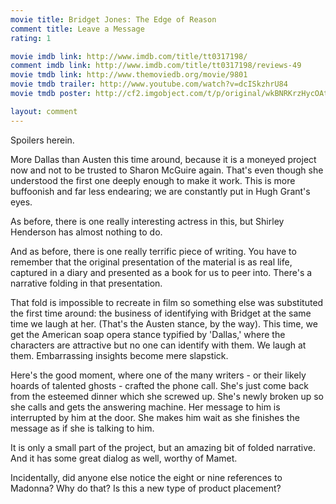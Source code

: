 ```yaml
---
movie title: Bridget Jones: The Edge of Reason
comment title: Leave a Message
rating: 1

movie imdb link: http://www.imdb.com/title/tt0317198/
comment imdb link: http://www.imdb.com/title/tt0317198/reviews-49
movie tmdb link: http://www.themoviedb.org/movie/9801
movie tmdb trailer: http://www.youtube.com/watch?v=dcISkzhrU84
movie tmdb poster: http://cf2.imgobject.com/t/p/original/wkBNRKrzHycOAtr4mnWPSLTuBc7.jpg

layout: comment
---
```


Spoilers herein.

More Dallas than Austen this time around, because it is a moneyed project now and not to be trusted to Sharon McGuire again. That's even though she understood the first one deeply enough to make it work. This is more buffoonish and far less endearing; we are constantly put in Hugh Grant's eyes.

As before, there is one really interesting actress in this, but Shirley Henderson has almost nothing to do.

And as before, there is one really terrific piece of writing. You have to remember that the original presentation of the material is as real life, captured in a diary and presented as a book for us to peer into. There's a narrative folding in that presentation.

That fold is impossible to recreate in film so something else was substituted the first time around: the business of identifying with Bridget at the same time we laugh at her. (That's the Austen stance, by the way). This time, we get the American soap opera stance typified by 'Dallas,' where the characters are attractive but no one can identify with them. We laugh at them. Embarrassing insights become mere slapstick.

Here's the good moment, where one of the many writers - or their likely hoards of talented ghosts - crafted the phone call. She's just come back from the esteemed dinner which she screwed up. She's newly broken up so she calls and gets the answering machine. Her message to him is interrupted by him at the door. She makes him wait as she finishes the message as if she is talking to him.

It is only a small part of the project, but an amazing bit of folded narrative. And it has some great dialog as well, worthy of Mamet.

Incidentally, did anyone else notice the eight or nine references to Madonna? Why do that? Is this a new type of product placement?